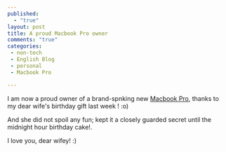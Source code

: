 ```yaml
---
published: 
  - "true"
layout: post
title: A proud Macbook Pro owner
comments: "true"
categories:
 - non-tech
 - English Blog
 - personal
 - Macbook Pro

---
```


I am now a proud owner of a brand-spnking new [Macbook Pro](http://store.apple.com/us/configure/MD103LL/A), thanks to my dear wife's birthday gift last week ! :o)

And she did not spoil any fun; kept it a closely guarded secret until the midnight hour birthday cake!.

I love you, dear wifey! :)
